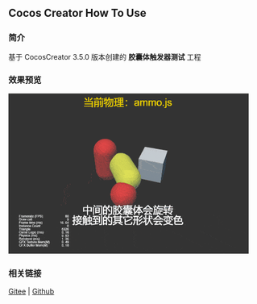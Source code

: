 ## Cocos Creator How To Use

### 简介

基于 CocosCreator 3.5.0 版本创建的 **胶囊体触发器测试** 工程

### 效果预览
![image](../../../gif/202203/2022030437.gif)

### 相关链接
[Gitee](https://gitee.com/mirrors_cocos-creator/example-3d/blob/master/physics-3d/assets/cases/scenes) | [Github](https://github.com/cocos-creator/example-3d/blob/master/physics-3d/assets/cases/scenes)